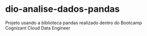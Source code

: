 # dio-analise-dados-pandas
Projeto usando a biblioteca pandas realizado dentro do Bootcamp Cognizant Cloud Data Engineer
